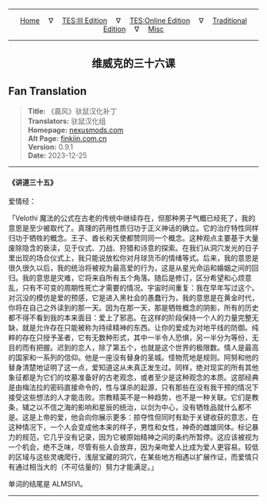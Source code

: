 
---

<!-- Jekyll Page Links -->

<center>
<a href="../../../../../index.html">Home</a>
&emsp;&nabla;&emsp;
<a href="../../../../index-tes3.html">TES:III Edition</a>
&emsp;&nabla;&emsp;
<a href="../../../../index-teso.html">TES:Online Edition</a>
&emsp;&nabla;&emsp;
<a href="../../../../index-traditional.html">Traditional Edition</a>
&emsp;&nabla;&emsp;
<a href="../../../../index-misc.html">Misc</a>
</center>

<!-- Markdown Body Below: -->

---

<center>
<h2><span style="font-family:SimSun">维威克的三十六课</span></h2>
</center>

## Fan Translation

> __Title:__ 《晨风》驮鼠汉化补丁\
> __Translators:__ ﻿驮鼠汉化组\
> __Homepage:__ [nexusmods.com][1]\
> __Alt Page:__ [finkiin.com.cn][2]\
> __Version:__ 0.9.1\
> __Date:__ 2023-12-25

[1]: https://www.nexusmods.com/morrowind/mods/53885
[2]: https://finkiin.com.cn/d/1153

---

#### 《讲道三十五》

爱情经：

「Velothi 魔法的公式在古老的传统中继续存在，但那种男子气概已经死了，我的意思是至少被取代了。真理的药用性质归功于正义神话的确立。它的治疗特性同样归功于牺牲的概念。王子、酋长和天使都赞同同一个概念。这种观点主要基于大量废除隐含的亵渎，见于仪式、刀战、狩猎和诗意的探索。在我们从洞穴发光的日子里出现的场合仪式上，我只能说放松你对月球货币的情绪等式。后来，我的意思是很久很久以后，我的统治将被视为最高爱的行为，这是从星光命运和婚姻之间的回归。我的意思是灾难，它将来自所有五个角落。随后是修订，区分希望和心烦意乱，只有不可变的周期性死亡才需要的情况。宇宙时间重复：我在早年写过这个。对沉没的模仿是爱的预感，它是进入黑社会的愚蠢行为，我的意思是在黄金时代，你将在自己之外读到的那一天。因为在那一天，那是牺牲概念的阴影，所有的历史都不得不看到我的本来面目：爱上了邪恶。在这样的阶段保持一个人的力量完整无缺，就是允许存在只能被称为持续精神的东西。让你的爱成为对地平线的防御。纯粹的存在只授予圣者，它有无数种形式，其中一半令人恐惧，另一半分为等份，无目的而有把握。迟到的恋人，除了第五个，也就是这个世界的极限数。情人是最高的国家和一系列的信仰。他是一座没有替身的圣城。怪物荒地是规则。阿努和他的替身清楚地证明了这一点，爱知道这从未真正发生过。同样，绝对现实的所有其他象征都是为它们的坟墓准备好的古老观念，或者至少是这种观念的本质。这部经典是由梅法拉的密码直接命令的，性与谋杀的起源，只有那些在没有我干预的情况下接受这些想法的人才能击败。宗教精英不是一种趋势，也不是一种关联。它们是教条，辅之以不信之海的影响和星辰的统治，以剑为中心，没有牺牲品就什么都不是。这是上帝的爱，他会向你展示更多：掠夺性但同时有助于关键收获的意志，在这种情况下，一个人会变成他本来的样子，男性和女性，神奇的雌雄同体。标记暴力的规范，它几乎没有记录，因为它被原始精神之间的条约所暂停。这应该被视为一个机会，绝不乏味，尽管有些人会放弃，因为亲吻爱人比成为爱人更容易。较低的区域与这些灵魂爬行，浅层宝藏的洞穴，在某些地方相遇以扩展作证，而爱情只有通过相当大的（不可估量的）努力才能满足。」

单词的结尾是 ALMSIVI。

---
